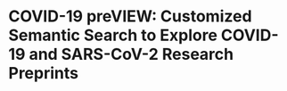 # COVID-19 preVIEW: Customized Semantic Search to Explore COVID-19 and SARS-CoV-2 Research Preprints
